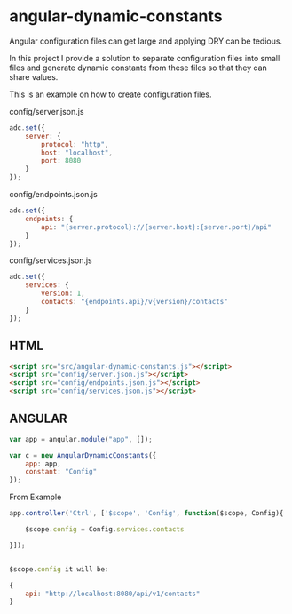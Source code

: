 angular-dynamic-constants
=========================

Angular configuration files can get large and applying DRY can be tedious.

In this project I provide a solution to separate configuration files into small files
and generate dynamic constants from these files so that they can share values.


This is an example on how to create configuration files.

config/server.json.js
```javascript
adc.set({
    server: {
        protocol: "http",
        host: "localhost",
        port: 8080
    }
});
```

config/endpoints.json.js

```javascript
adc.set({
    endpoints: {
        api: "{server.protocol}://{server.host}:{server.port}/api"
    }
});
```

config/services.json.js
```javascript
adc.set({
    services: {
        version: 1,
        contacts: "{endpoints.api}/v{version}/contacts"
    }
});
```

HTML
----
```html
<script src="src/angular-dynamic-constants.js"></script>
<script src="config/server.json.js"></script>
<script src="config/endpoints.json.js"></script>
<script src="config/services.json.js"></script>
```

ANGULAR
-------
```javascript
var app = angular.module("app", []);

var c = new AngularDynamicConstants({
    app: app,
    constant: "Config"
});
```


From Example

```javascript
app.controller('Ctrl', ['$scope', 'Config', function($scope, Config){

    $scope.config = Config.services.contacts

}]);


$scope.config it will be:

{
    api: "http://localhost:8080/api/v1/contacts"
}

```